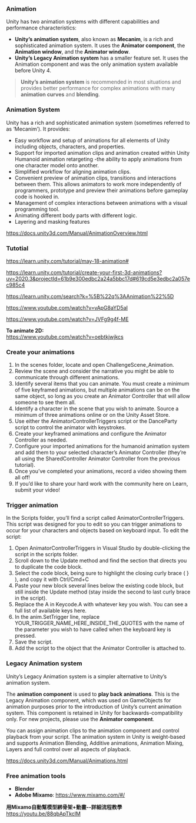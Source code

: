 ### Animation 

Unity has two animation systems with different capabilities and performance characteristics:

- **Unity’s animation system**, also known as **Mecanim**, is a rich and sophisticated animation system. It uses the **Animator component**, the **Animation window**, and the **Animator window**.
- **Unity’s Legacy Animation system** has a smaller feature set. It uses the Animation component and was the only animation system available before Unity 4.


> **Unity’s animation system** is recommended in most situations and provides better performance for complex animations with many **animation curves** and **blending**. 


### Animation System

Unity has a rich and sophisticated animation system (sometimes referred to as ‘Mecanim’). It provides:

- Easy workflow and setup of animations for all elements of Unity including objects, characters, and properties.
- Support for imported animation clips and animation created within Unity Humanoid animation retargeting -the ability to apply animations from one character model onto another.
- Simplified workflow for aligning animation clips.
- Convenient preview of animation clips, transitions and interactions between them. This allows animators to work more independently of programmers, prototype and preview their animations before gameplay code is hooked in.
- Management of complex interactions between animations with a visual programming tool.
- Animating different body parts with different logic.
- Layering and masking features



https://docs.unity3d.com/Manual/AnimationOverview.html

### Tutotial

https://learn.unity.com/tutorial/may-18-animation#

https://learn.unity.com/tutorial/create-your-first-3d-animations?uv=2020.3&projectId=61b9e300edbc2a24a5bbc17d#619cd5e3edbc2a057ec985c4

https://learn.unity.com/search?k=%5B%22q%3AAnimation%22%5D

https://www.youtube.com/watch?v=vApG8aYD5aI

https://www.youtube.com/watch?v=JVFg9g4f-ME

**To animate 2D:** \
https://www.youtube.com/watch?v=oebtkjwjkcs


### Create your animations
1.  In the scenes folder, locate and open ChallengeScene_Animation.
2.  Review the scene and consider the narrative you might be able to communicate through different animations.
3.  Identify several items that you can animate. You must create a minimum of five keyframed animations, but multiple animations can be on the same object, so long as you create an Animator Controller that will allow someone to see them all.
4.  Identify a character in the scene that you wish to animate. Source a minimum of three animations online or on the Unity Asset Store.
5.  Use either the AnimatorControllerTriggers script or the DanceParty script to control the animator with keystrokes.
6.  Create your keyframed animations and configure the Animator Controller as needed.
7.  Configure your imported animations for the humanoid animation system and add them to your selected character’s Animator Controller (they’re all using the SharedController Animator Controller from the previous tutorial).
8.  Once you’ve completed your animations, record a video showing them all off! 
9.  If you’d like to share your hard work with the community here on Learn, submit your video! 

### Trigger animation

In the Scripts folder, you’ll find a script called AnimatorControllerTriggers. This script was designed for you to edit so you can trigger animations to occur for your characters and objects based on keyboard input. 
To edit the script:
1.  Open AnimatorControllerTriggers in Visual Studio by double-clicking the script in the scripts folder.
2.  Scroll down to the Update method and find the section that directs you to duplicate the code block.
3.  Select the code block, being sure to highlight the closing curly brace ( } ), and copy it with Ctrl/Cmd+C
4.  Paste your new block several lines below the existing code block, but still inside the Update method (stay inside the second to last curly brace in the script).
5.  Replace the A in Keycode.A with whatever key you wish. You can see a full list of available keys here.
6.  In the anim.SetTrigger line, replace YOUR_TRIGGER_NAME_HERE_INSIDE_THE_QUOTES with the name of the parameter you wish to have called when the keyboard key is pressed.
7.  Save the script.
8.  Add the script to the object that the Animator Controller is attached to.



### Legacy Animation system
Unity’s Legacy Animation system is a simpler alternative to Unity’s animation system.


The **animation component** is used to **play back animations**. This is the Legacy Animation component, which was used on GameObjects
 for animation purposes prior to the introduction of Unity’s current animation system. This component is retained in Unity for backwards-compatibility only. For new projects, please use the **Animator component**.

You can assign animation clips to the animation component and control playback from your script. The animation system in Unity is weight-based and supports Animation Blending, Additive animations, Animation Mixing, Layers and full control over all aspects of playback.


https://docs.unity3d.com/Manual/Animations.html

### Free animation tools
- **Blender**
- **Adobe Mixamo**:   https://www.mixamo.com/#/

**用Mixamo自動幫模型綁骨架+動畫--詳細流程教學**
https://youtu.be/88qbApTkclM
